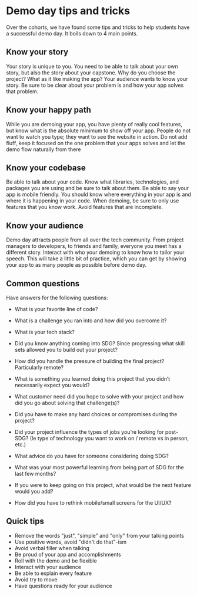 # Demo day tips and tricks

Over the cohorts, we have found some tips and tricks to help students have a successful demo day. It boils down to 4 main points.

## Know your story

Your story is unique to you. You need to be able to talk about your own story, but also the story about your capstone. Why do you choose the project? What as it like making the app? Your audience wants to know your story. Be sure to be clear about your problem is and how your app solves that problem.

## Know your happy path

While you are demoing your app, you have plenty of really cool features, but know what is the absolute minimum to show off your app. People do not want to watch you type; they want to see the website in action. Do not add fluff, keep it focused on the one problem that your apps solves and let the demo flow naturally from there

## Know your codebase

Be able to talk about your code. Know what libraries, technologies, and packages you are using and be sure to talk about them. Be able to say your app is mobile friendly. You should know where everything in your app is and where it is happening in your code. When demoing, be sure to only use features that you know work. Avoid features that are incomplete.

## Know your audience

Demo day attracts people from all over the tech community. From project managers to developers, to friends and family, everyone you meet has a different story. Interact with who your demoing to know how to tailor your speech. This will take a little bit of practice, which you can get by showing your app to as many people as possible before demo day.

## Common questions

Have answers for the following questions:

- What is your favorite line of code?
- What is a challenge you ran into and how did you overcome it?
- What is your tech stack?
- Did you know anything coming into SDG? Since progressing what skill sets allowed you to build out your project?
- How did you handle the pressure of building the final project? Particularly remote?
- What is something you learned doing this project that you didn’t necessarily expect you would?
- What customer need did you hope to solve with your project and how did you go about solving that challenge(s)?
- Did you have to make any hard choices or compromises during the project?
- Did your project influence the types of jobs you’re looking for post-SDG? (Ie type of technology you want to work on / remote vs in person, etc.)
- What advice do you have for someone considering doing SDG?
- What was your most powerful learning from being part of SDG for the last few months?
- If you were to keep going on this project, what would be the next feature would you add?

- How did you have to rethink mobile/small screens for the UI/UX?

## Quick tips

- Remove the words "just", "simple" and "only" from your talking points
- Use positive words, avoid "didn't do that"-ism
- Avoid verbal filler when talking
- Be proud of your app and accomplishments
- Roll with the demo and be flexible
- Interact with your audience
- Be able to explain every feature
- Avoid try to move
- Have questions ready for your audience
